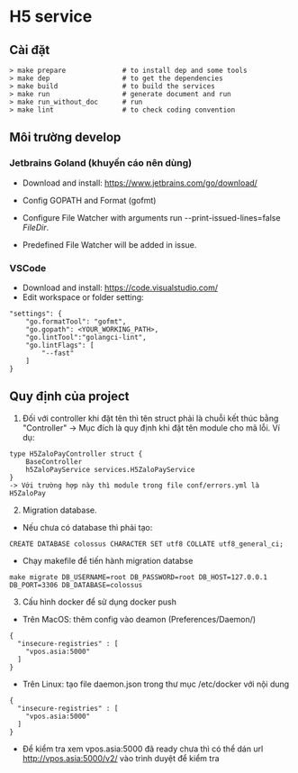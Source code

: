 # H5 service 

## Cài đặt
```
> make prepare              # to install dep and some tools
> make dep                  # to get the dependencies
> make build                # to build the services
> make run                  # generate document and run
> make run_without_doc      # run
> make lint 				# to check coding convention
```

## Môi trường develop
### Jetbrains Goland (khuyến cáo nên dùng)
* Download and install: https://www.jetbrains.com/go/download/
* Config GOPATH and Format (gofmt)

* Configure File Watcher with arguments run --print-issued-lines=false $FileDir$.
* Predefined File Watcher will be added in issue.


### VSCode
* Download and install: https://code.visualstudio.com/
* Edit workspace or folder setting:
```
"settings": {
	"go.formatTool": "gofmt",
	"go.gopath": <YOUR_WORKING_PATH>,
	"go.lintTool":"golangci-lint",
	"go.lintFlags": [
		"--fast"
	]
}
```

## Quy định của project
1. Đối với controller khi đặt tên thì tên struct phải là chuỗi kết thúc bằng "Controller" -> Mục đích là quy định khi đặt tên module cho mã lỗi. Ví dụ:
```
type H5ZaloPayController struct {
	BaseController
	h5ZaloPayService services.H5ZaloPayService
}
-> Với trường hợp này thì module trong file conf/errors.yml là H5ZaloPay
```

2. Migration database.
- Nếu chưa có database thì phải tạo:
```
CREATE DATABASE colossus CHARACTER SET utf8 COLLATE utf8_general_ci;
```

- Chạy makefile để tiến hành migration databse
 ```
make migrate DB_USERNAME=root DB_PASSWORD=root DB_HOST=127.0.0.1 DB_PORT=3306 DB_DATABASE=colossus
```

3. Cấu hình docker để sử dụng docker push
- Trên MacOS: thêm config vào deamon (Preferences/Daemon/)
```
{
  "insecure-registries" : [
    "vpos.asia:5000"
  ]
}
```

- Trên Linux: tạo file daemon.json trong thư mục /etc/docker với nội dung
```
{
  "insecure-registries" : [
    "vpos.asia:5000"
  ]
}
```

- Để kiểm tra xem vpos.asia:5000 đã ready chưa thì có thể dán url http://vpos.asia:5000/v2/ vào trình duyệt để kiểm tra